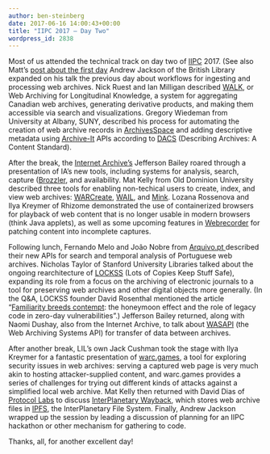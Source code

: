 ```yaml
---
author: ben-steinberg
date: 2017-06-16 14:00:43+00:00
title: "IIPC 2017 – Day Two"
wordpress_id: 2838
---
```


Most of us attended the technical track on day two of [IIPC](http://netpreserve.org/) 2017. (See also Matt’s [post about the first day](https://lil.law.harvard.edu/blog/2017/06/15/iipc-2017-day-one/.) Andrew Jackson of the British Library expanded on his talk the previous day about workflows for ingesting and processing web archives. Nick Ruest and Ian Milligan described [WALK](http://webarchives.ca/), or Web Archiving for Longitudinal Knowledge, a system for aggregating Canadian web archives, generating derivative products, and making them accessible via search and visualizations. Gregory Wiedeman from University at Albany, SUNY, described his process for automating the creation of web archive records in [ArchivesSpace](http://archivesspace.org/) and adding descriptive metadata using [Archive-It](https://archive-it.org/) APIs according to [DACS](http://www2.archivists.org/standards/DACS) (Describing Archives: A Content Standard).

After the break, the [Internet Archive’s](https://archive.org/) Jefferson Bailey roared through a presentation of IA’s new tools, including systems for analysis, search, capture ([Brozzler](https://github.com/internetarchive/brozzler!), and availability. Mat Kelly from Old Dominion University described three tools for enabling non-techical users to create, index, and view web archives: [WARCreate](http://warcreate.com/), [WAIL](http://matkelly.com/wail), and [Mink](https://github.com/machawk1/mink). Lozana Rossenova and Ilya Kreymer of Rhizome demonstrated the use of containerized browsers for playback of web content that is no longer usable in modern browsers (think Java applets), as well as some upcoming features in [Webrecorder](https://webrecorder.io/) for patching content into incomplete captures.

Following lunch, Fernando Melo and João Nobre from [Arquivo.pt ](http://arquivo.pt/) described their new APIs for search and temporal analysis of Portuguese web archives. Nicholas Taylor of Stanford University Libraries talked about the ongoing rearchitecture of [LOCKSS](https://www.lockss.org/) (Lots of Copies Keep Stuff Safe), expanding its role from a focus on the archiving of electronic journals to a tool for preserving web archives and other digital objects more generally. (In the Q&A, LOCKSS founder David Rosenthal mentioned the article “[Familiarity breeds contempt](http://dl.acm.org/citation.cfm?doid=1920261.1920299): the honeymoon effect and the role of legacy code in zero-day vulnerabilities”.) Jefferson Bailey returned, along with Naomi Dushay, also from the Internet Archive, to talk about [WASAPI](https://github.com/WASAPI-Community/data-transfer-apis) (the Web Archiving Systems API) for transfer of data between archives.

After another break, LIL’s own Jack Cushman took the stage with Ilya Kreymer for a fantastic presentation of [warc.games](http://warc.games/), a tool for exploring security issues in web archives: serving a captured web page is very much akin to hosting attacker-supplied content, and warc.games provides a series of challenges for trying out different kinds of attacks against a simplified local web archive. Mat Kelly then returned with David Dias of [Protocol Labs](https://protocol.ai/) to discuss [InterPlanetary Wayback](https://github.com/oduwsdl/ipwb), which stores web archive files in [IPFS](https://ipfs.io/), the InterPlanetary File System. Finally, Andrew Jackson wrapped up the session by leading a discussion of planning for an IIPC hackathon or other mechanism for gathering to code.

Thanks, all, for another excellent day!
